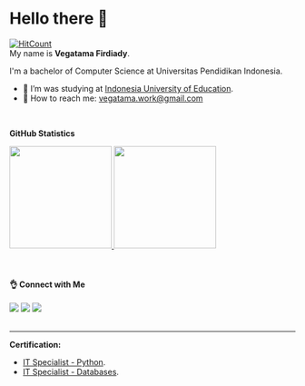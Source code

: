 # Hello there 👋
[![HitCount](https://views.whatilearened.today/views/github/vegatama/creative-profile-readme.svg)](https://github.com/vegatama/vegatama/blob/main/README.md) \
My name is **Vegatama Firdiady**.  

I'm a bachelor of Computer Science at Universitas Pendidikan Indonesia.  
- 🔭 I’m was studying at [Indonesia University of Education](https://www.upi.edu/).
- 👯 How to reach me: vegatama.work@gmail.com

<br />

**GitHub Statistics**
<p align="left">
<a href="https://github.com/vegatama">
  <img height="180em" src="https://github-readme-stats-eight-theta.vercel.app/api?username=vegatama&show_icons=true&theme=algolia&include_all_commits=true&count_private=true"/>
  <img height="180em" src="https://github-readme-stats-eight-theta.vercel.app/api/top-langs/?username=vegatama&layout=compact&langs_count=8&theme=algolia"/>
</a>
</p>


<br />

#### 👌 Connect with Me
<a href = "https://www.linkedin.com/in/vegatama-firdiady/"><img src="https://img.icons8.com/fluent/48/000000/linkedin.png"/></a>
<a href = "https://www.instagram.com/vega_tama/"><img src="https://img.icons8.com/fluent/48/000000/instagram-new.png"/></a>
<a href = "https://github.com/vegatama/"><img src="https://img.icons8.com/fluent/48/000000/github.png"/></a>
<br />
<br />

---
**Certification:**
- [IT Specialist - Python](https://github.com/vegatama/vegatama/blob/main/Python.pdf).
- [IT Specialist - Databases](https://github.com/vegatama/vegatama/blob/main/Databases.pdf).


<!--
**vegatama/vegatama** is a ✨ _special_ ✨ repository because its `README.md` (this file) appears on your GitHub profile.

Here are some ideas to get you started:

- 🔭 I’m currently working on ...
- 🌱 I’m currently learning ...
- 👯 I’m looking to collaborate on ...
- 🤔 I’m looking for help with ...
- 💬 Ask me about ...
- 📫 How to reach me: ...
- 😄 Pronouns: ...
- ⚡ Fun fact: ...
-->
